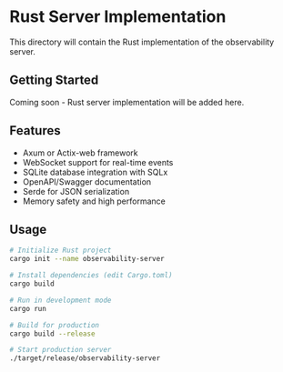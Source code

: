 # Rust Server Implementation

This directory will contain the Rust implementation of the observability server.

## Getting Started

Coming soon - Rust server implementation will be added here.

## Features

- Axum or Actix-web framework
- WebSocket support for real-time events
- SQLite database integration with SQLx
- OpenAPI/Swagger documentation
- Serde for JSON serialization
- Memory safety and high performance

## Usage

```bash
# Initialize Rust project
cargo init --name observability-server

# Install dependencies (edit Cargo.toml)
cargo build

# Run in development mode
cargo run

# Build for production
cargo build --release

# Start production server
./target/release/observability-server
```
